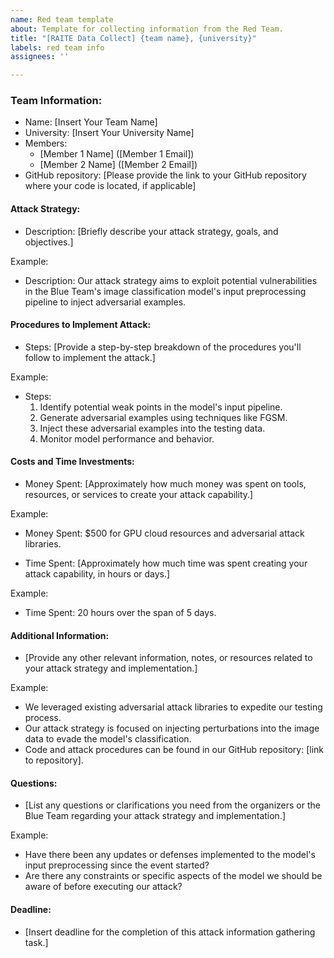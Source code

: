 ```yaml
---
name: Red team template
about: Template for collecting information from the Red Team.
title: "[RAITE Data Collect] {team name}, {university}"
labels: red team info
assignees: ''

---
```


### Team Information:

- Name: [Insert Your Team Name]
- University: [Insert Your University Name]
- Members: 
  - [Member 1 Name] ([Member 1 Email])
  - [Member 2 Name] ([Member 2 Email])
- GitHub repository:  [Please provide the link to your GitHub repository where your code is located, if applicable]


#### Attack Strategy:

- Description: [Briefly describe your attack strategy, goals, and objectives.]

Example:
- Description: Our attack strategy aims to exploit potential vulnerabilities in the Blue Team's image classification model's input preprocessing pipeline to inject adversarial examples.

#### Procedures to Implement Attack:

- Steps: [Provide a step-by-step breakdown of the procedures you'll follow to implement the attack.]

Example:
- Steps:
  1. Identify potential weak points in the model's input pipeline.
  2. Generate adversarial examples using techniques like FGSM.
  3. Inject these adversarial examples into the testing data.
  4. Monitor model performance and behavior.

#### Costs and Time Investments:

- Money Spent: [Approximately how much money was spent on tools, resources, or services to create your attack capability.]

Example:
- Money Spent: $500 for GPU cloud resources and adversarial attack libraries.

- Time Spent: [Approximately how much time was spent creating your attack capability, in hours or days.]

Example:
- Time Spent: 20 hours over the span of 5 days.

#### Additional Information:

- [Provide any other relevant information, notes, or resources related to your attack strategy and implementation.]

Example:
- We leveraged existing adversarial attack libraries to expedite our testing process.
- Our attack strategy is focused on injecting perturbations into the image data to evade the model's classification.
- Code and attack procedures can be found in our GitHub repository: [link to repository].

#### Questions:

- [List any questions or clarifications you need from the organizers or the Blue Team regarding your attack strategy and implementation.]

Example:
- Have there been any updates or defenses implemented to the model's input preprocessing since the event started?
- Are there any constraints or specific aspects of the model we should be aware of before executing our attack?

#### Deadline:

- [Insert deadline for the completion of this attack information gathering task.]

